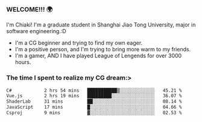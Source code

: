 ### WELCOME!!! 🌍

I'm Chiaki! I'm a graduate student in Shanghai Jiao Tong University, major in software engineering.:D

-  I'm a CG beginner and trying to find my own eager. 
-  I'm a positive person, and I'm trying to bring more warm to my friends.
-  I'm a gamer, AND I have played League of Lengends for over 3000 hours.


### The time I spent to realize my CG dream:>
<!--START_SECTION:waka-->

```txt
C#            2 hrs 54 mins   ███████████▒░░░░░░░░░░░░░   45.21 %
Vue.js        2 hrs 19 mins   █████████░░░░░░░░░░░░░░░░   36.07 %
ShaderLab     31 mins         ██░░░░░░░░░░░░░░░░░░░░░░░   08.14 %
JavaScript    17 mins         █░░░░░░░░░░░░░░░░░░░░░░░░   04.66 %
Csproj        9 mins          ▓░░░░░░░░░░░░░░░░░░░░░░░░   02.53 %
```

<!--END_SECTION:waka-->

<!--
**Chiaki-meow/Chiaki-meow** is a ✨ _special_ ✨ repository because its `README.md` (this file) appears on your GitHub profile.

Here are some ideas to get you started:

- 🔭 I’m currently working on ...
- 🌱 I’m currently learning ...
- 👯 I’m looking to collaborate on ...
- 🤔 I’m looking for help with ...
- 💬 Ask me about ...
- 📫 How to reach me: ...
- 😄 Pronouns: ...
- ⚡ Fun fact: ...
-->
